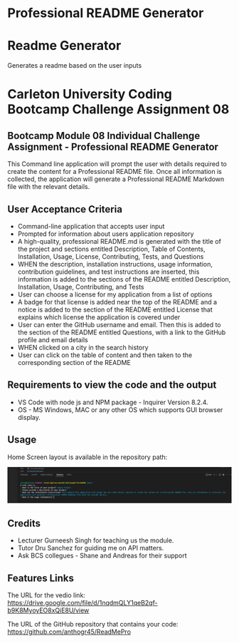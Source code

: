 # Professional README Generator


# Readme Generator
Generates a readme based on the user inputs

# Carleton University Coding Bootcamp Challenge Assignment 08

## Bootcamp Module 08 Individual Challenge Assignment - Professional README Generator

This Command line application will prompt the user with details required to create the content for a Professional README file. Once all information is collected, the application will generate a Professional README Markdown file with the relevant details.

## User Acceptance Criteria

* Command-line application that accepts user input
* Prompted for information about users application repository
* A high-quality, professional README.md is generated with the title of the project and sections entitled Description, Table of Contents, Installation, Usage, License, Contributing, Tests, and Questions
* WHEN the description, installation instructions, usage information, contribution guidelines, and test instructions are inserted, this information is added to the sections of the README entitled Description, Installation, Usage, Contributing, and Tests
*	User can choose a license for my application from a list of options
*	A badge for that license is added near the top of the README and a notice is added to the section of the README entitled License that explains which license the application is covered under
*	User can enter the GitHub username and email. Then this is added to the section of the README entitled Questions, with a link to the GitHub profile and email details
*	WHEN clicked on a city in the search history
*	User can click on the table of content and then taken to the corresponding section of the README

## Requirements to view the code and the output

- VS Code with node js and NPM package - Inquirer Version 8.2.4.
- OS - MS Windows, MAC or any other OS which supports GUI browser display.

## Usage

Home Screen layout is available in the repository path: 

![image info](./assets/Screenshot%202023-10-12%20125513.png)

## Credits

- Lecturer Gurneesh Singh for teaching us the module.
- Tutor Dru Sanchez for guiding me on API matters.
- Ask BCS collegues - Shane and Andreas for their support
  
## Features Links

The URL for the vedio link: https://drive.google.com/file/d/1nqdmQLY1qeB2qf-b9K8MyoyEO8xQiE8U/view  

The URL of the GitHub repository that contains your code: https://github.com/anthogr45/ReadMePro

